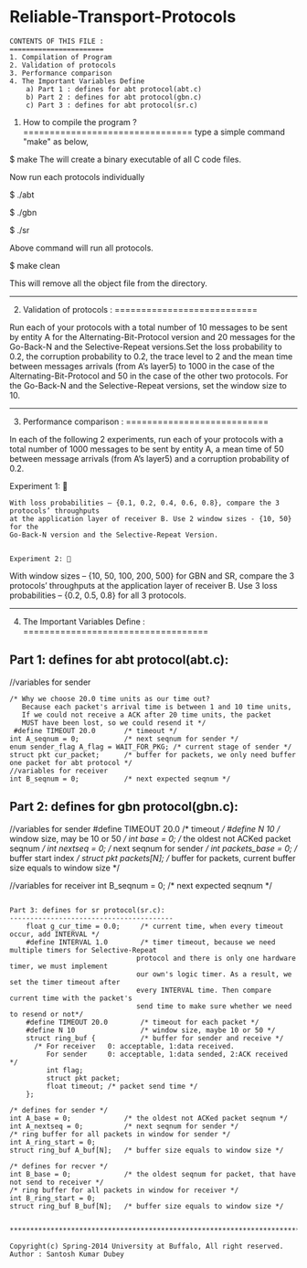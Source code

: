 Reliable-Transport-Protocols
============================



	CONTENTS OF THIS FILE :
	=======================
  	1. Compilation of Program
  	2. Validation of protocols
  	3. Performance comparison
  	4. The Important Variables Define
		a) Part 1 : defines for abt protocol(abt.c)
		b) Part 2 : defines for abt protocol(gbn.c)
		c) Part 3 : defines for abt protocol(sr.c)



1. How to compile the program ?
================================
type a simple command "make" as below,

$ make
The will create a binary executable of all C code files.

Now run each protocols individually

$ ./abt

$ ./gbn

$ ./sr

Above command will run all protocols.

$ make clean 

This will remove all the object file from the directory.


*********************************************************

2. Validation of protocols :
===========================

Run each of your protocols with a total number of 10 messages to be sent by entity A for the
Alternating-Bit-Protocol version and 20 messages for the Go-Back-N and the Selective-Repeat 
versions.Set the loss probability to 0.2, the corruption probability to 0.2, the trace level 
to 2 and the mean time between messages arrivals (from A’s layer5) to 1000 in the case of the 
Alternating-Bit-Protocol and 50 in the case of the other two protocols. For the Go-Back-N and 
the Selective-Repeat versions, set the window size to 10.

*********************************************************


3. Performance comparison :
===========================

In each of the following 2 experiments, run each of your protocols with a total number of 1000
messages to be sent by entity A, a mean time of 50 between message arrivals (from A’s layer5) and a
corruption probability of 0.2.

Experiment 1: 
~~~~~~~~~~~~~
With loss probabilities – {0.1, 0.2, 0.4, 0.6, 0.8}, compare the 3 protocols’ throughputs 
at the application layer of receiver B. Use 2 window sizes - {10, 50} for the 
Go-Back-N version and the Selective-Repeat Version.


Experiment 2: 
~~~~~~~~~~~~~
With window sizes – {10, 50, 100, 200, 500} for GBN and SR, compare the 3 protocols’
throughputs at the application layer of receiver B. Use 3 loss probabilities – {0.2, 0.5, 0.8} for all 3
protocols.

*********************************************************


4. The Important Variables Define :
===================================


Part 1: defines for abt protocol(abt.c):
----------------------------------------
//variables for sender
~~~~~~~~~~~~~~~~~~~~~~
/* Why we choose 20.0 time units as our time out?
   Because each packet's arrival time is between 1 and 10 time units,
   If we could not receive a ACK after 20 time units, the packet 
   MUST have been lost, so we could resend it */
 #define TIMEOUT 20.0		/* timeout */
int A_seqnum = 0;			/* next seqnum for sender */
enum sender_flag A_flag = WAIT_FOR_PKG;	/* current stage of sender */
struct pkt cur_packet;		/* buffer for packets, we only need buffer one packet for abt protocol */
//variables for receiver
int B_seqnum = 0;			/* next expected seqnum */
~~~~~~~~~~~~~~~~~~~~~~~~~~~~~~~~~~~~~~~~~~~~~~~~~~~~~~~~~~~~~~~~~~~~~~~~~~~~~~~~~~~~~~~~~~~~~~~~~~~~~~~~


Part 2: defines for gbn protocol(gbn.c):
----------------------------------------

//variables for sender
	#define TIMEOUT 20.0		/* timeout */
	#define N 10				/* window size, may be 10 or 50 */
int base = 0;				/* the oldest not ACKed packet seqnum */
int nextseq = 0;			/* next seqnum for sender */
int packets_base = 0;		/* buffer start index */
struct pkt packets[N];		/* buffer for packets, current buffer size equals to window size */

//variables for receiver
int B_seqnum = 0;			/* next expected seqnum */


~~~~~~~~~~~~~~~~~~~~~~~~~~~~~~~~~~~~~~~~~~~~~~~~~~~~~~~~~~~~~~~~~~~~~~~~~~~~~~~~~~~~~~~~~~~~~~~~~~~~~~~~ 

Part 3: defines for sr protocol(sr.c):
----------------------------------------
	float g_cur_time = 0.0;		/* current time, when every timeout occur, add INTERVAL	*/
	#define INTERVAL 1.0		/* timer timeout, because we need multiple timers for Selective-Repeat
							   protocol and there is only one hardware timer, we must implement
							   our own's logic timer. As a result, we set the timer timeout after 
							   every INTERVAL time. Then compare current time with the packet's
							   send time to make sure whether we need to resend or not*/
	#define TIMEOUT 20.0		/* timeout for each packet */
	#define N 10				/* window size, maybe 10 or 50 */
	struct ring_buf {			/* buffer for sender and receive */
	  /* For receiver	0: acceptable, 1:data received.
	     For sender		0: acceptable, 1:data sended, 2:ACK received */
	     int flag;
  	     struct pkt packet;
	     float timeout;	/* packet send time */
	};

/* defines for sender */
int A_base = 0;				/* the oldest not ACKed packet seqnum */
int A_nextseq = 0;			/* next seqnum for sender */
/* ring buffer for all packets in window for sender */
int A_ring_start = 0;
struct ring_buf A_buf[N];	/* buffer size equals to window size */

/* defines for recver */
int B_base = 0;				/* the oldest seqnum for packet, that have not send to receiver */
/* ring buffer for all packets in window for receiver */
int B_ring_start = 0;
struct ring_buf B_buf[N];	/* buffer size equals to window size */


*********************************************************************************************************************

Copyright(c) Spring-2014 University at Buffalo, All right reserved.
Author : Santosh Kumar Dubey
	 
